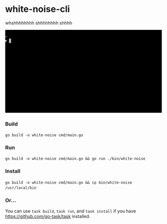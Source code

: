 # white-noise-cli
whshhhhhhhh shhhhhhhh shhhh

![usage-gif](/app/assets/white-noise.gif)

### Build
`go build -o white-noise cmd/main.go`

### Run
`go build -o white-noise cmd/main.go && go run ./bin/white-noise`

### Install
`go build -o white-noise cmd/main.go && cp bin/white-noise /usr/local/bin`

### Or...

You can use `task build`, `task run`, and `task install` if you have https://github.com/go-task/task installed.

